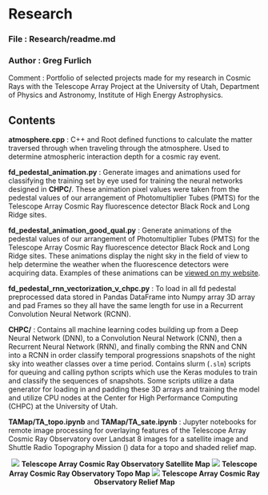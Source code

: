 # Research

### File : Research/readme.md
### Author : Greg Furlich

Comment : Portfolio of selected projects made for my research in Cosmic Rays with the Telescope Array Project at the University of Utah, Department of Physics and Astronomy, Institute of High Energy Astrophysics.

## Contents ##

**atmosphere.cpp** : C++ and Root defined functions to calculate the matter traversed through when traveling through the atmosphere. Used to determine atmospheric interaction depth for a cosmic ray event.

**fd_pedestal_animation.py** : Generate images and animations used for classifying the training set by eye used for training the neural networks designed in **CHPC/**. These animation pixel values were taken from the pedestal values of our arrangement of Photomultiplier Tubes (PMTS) for the Telescope Array Cosmic Ray fluorescence detector Black Rock and Long Ridge sites.

**fd_pedestal_animation_good_qual.py** : Generate animations of the pedestal values of our arrangement of Photomultiplier Tubes (PMTS) for the Telescope Array Cosmic Ray fluorescence detector Black Rock and Long Ridge sites. These animations display the night sky in the field of view to help determine the weather when the fluorescence detectors were acquiring data. Examples of these animations can be [viewed on my website](https://gregfurlich.com/posts/telescope-array-machine-learing-weather-classification.html).

**fd_pedestal_rnn_vectorization_v_chpc.py** : To load in all fd pedestal preprocessed data stored in Pandas DataFrame into Numpy array 3D array and pad Frames so they all have the same length for use in a Recurrent Convolution Neural Network (RCNN).

**CHPC/** : Contains all machine learning codes building up from a Deep Neural Network (DNN), to a Convolution Neural Network (CNN), then a Recurrent Neural Network (RNN), and finally combing the RNN and CNN into a RCNN in order classify temporal progressions snapshots of the night sky into weather classes over a time period. Contains slurm (`.slm`) scripts for queuing and calling python scripts which use the Keras modules to train and classify the sequences of snapshots. Some scripts utilize a data generator for loading in and padding these 3D arrays and training the model and utilize CPU nodes at the Center for High Performance Computing (CHPC) at the University of Utah.

**TAMap/TA_topo.ipynb** and **TAMap/TA_sate.ipynb** : Jupyter notebooks for remote image processing for overlaying features of the Telescope Array Cosmic Ray Observatory over Landsat 8 images for a satellite image and  Shuttle Radio Topography Mission () data for a topo and shaded relief map.

<p align="center">
    <img src="https://github.com/gfurlich/Research/blob/master/TAMap/ta_map.png">
    <b>Telescope Array Cosmic Ray Observatory Satellite Map</b>
    <img src="https://github.com/gfurlich/Research/blob/master/TAMap/ta_topo.png">
    <b>Telescope Array Cosmic Ray Observatory Topo Map</b>
    <img src="https://github.com/gfurlich/Research/blob/master/TAMap/ta_relief.png">
    <b>Telescope Array Cosmic Ray Observatory Relief Map</b>
</p>
